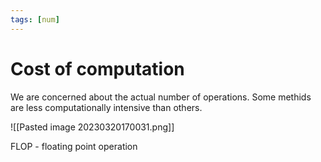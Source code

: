 ```yaml
---
tags: [num]
---
```

# Cost of computation
We are concerned about the actual number of operations. Some methids are less computationally intensive than others.

![[Pasted image 20230320170031.png]]

FLOP - floating point operation